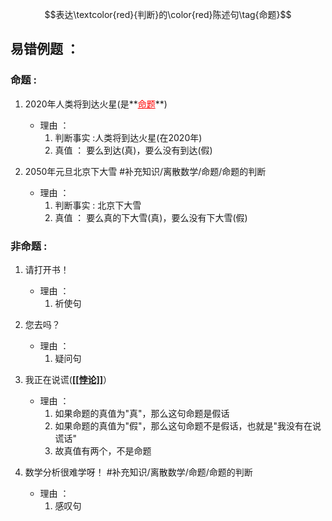 $$表达\textcolor{red}{判断}的\color{red}陈述句\tag{命题}$$
## 易错例题 ：
### 命题 :
1. 2020年人类将到达火星(是**<font color="#ff0000"><u>命题</u></font>**)
	- 理由 ：
		1. 判断事实 :人类将到达火星(在2020年)
		2. 真值 ： 要么到达(真)，要么没有到达(假)

2. 2050年元旦北京下大雪 #补充知识/离散数学/命题/命题的判断
	- 理由 ：
		1. 判断事实 : 北京下大雪
		2. 真值 ： 要么真的下大雪(真)，要么没有下大雪(假)

### 非命题 :
1. 请打开书！
	- 理由 ：
		1. 祈使句

2. 您去吗？
	- 理由 ：
		1. 疑问句

3. 我正在说谎(**<u>[[悖论]]</u>**）
	- 理由 ：
		1. 如果命题的真值为"真"，那么这句命题是假话
		2. 如果命题的真值为"假"，那么这句命题不是假话，也就是"我没有在说谎话"
		3. 故真值有两个，不是命题

4. 数学分析很难学呀！ #补充知识/离散数学/命题/命题的判断 
	- 理由 ：
		1. 感叹句